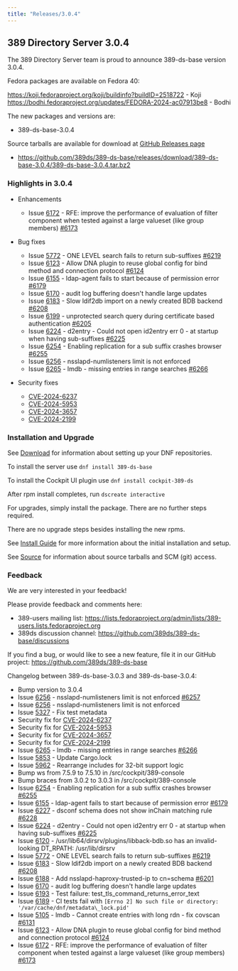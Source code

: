 ```yaml
---
title: "Releases/3.0.4"
---
```


389 Directory Server 3.0.4
--------------------------

The 389 Directory Server team is proud to announce 389-ds-base version 3.0.4.

Fedora packages are available on Fedora 40:

<https://koji.fedoraproject.org/koji/buildinfo?buildID=2518722> - Koji
<br>
<https://bodhi.fedoraproject.org/updates/FEDORA-2024-ac07913be8> - Bodhi

The new packages and versions are:

- 389-ds-base-3.0.4

Source tarballs are available for download at [GitHub Releases page](https://github.com/389ds/389-ds-base/releases/tag/389-ds-base-3.0.4)
- <https://github.com/389ds/389-ds-base/releases/download/389-ds-base-3.0.4/389-ds-base-3.0.4.tar.bz2>

### Highlights in 3.0.4

- Enhancements
  - Issue [6172](https://github.com/389ds/389-ds-base/issues/6172) - RFE: improve the performance of evaluation of filter component when tested against a large valueset (like group members) [#6173](https://github.com/389ds/389-ds-base/pull/6173)

- Bug fixes
  - Issue [5772](https://github.com/389ds/389-ds-base/issues/5772) - ONE LEVEL search fails to return sub-suffixes [#6219](https://github.com/389ds/389-ds-base/pull/6219)
  - Issue [6123](https://github.com/389ds/389-ds-base/issues/6123) - Allow DNA plugin to reuse global config for bind method and connection protocol [#6124](https://github.com/389ds/389-ds-base/pull/6124)
  - Issue [6155](https://github.com/389ds/389-ds-base/issues/6155) - ldap-agent fails to start because of permission error [#6179](https://github.com/389ds/389-ds-base/pull/6179)
  - Issue [6170](https://github.com/389ds/389-ds-base/issues/6170) - audit log buffering doesn't handle large updates
  - Issue [6183](https://github.com/389ds/389-ds-base/issues/6183) - Slow ldif2db import on a newly created BDB backend [#6208](https://github.com/389ds/389-ds-base/pull/6208)
  - Issue [6199](https://github.com/389ds/389-ds-base/issues/6199) - unprotected search query during certificate based authentication [#6205](https://github.com/389ds/389-ds-base/pull/6205)
  - Issue [6224](https://github.com/389ds/389-ds-base/issues/6224) - d2entry - Could not open id2entry err 0 - at startup when having sub-suffixes [#6225](https://github.com/389ds/389-ds-base/pull/6225)
  - Issue [6254](https://github.com/389ds/389-ds-base/issues/6254) - Enabling replication for a sub suffix crashes browser [#6255](https://github.com/389ds/389-ds-base/pull/6255)
  - Issue [6256](https://github.com/389ds/389-ds-base/issues/6256) - nsslapd-numlisteners limit is not enforced
  - Issue [6265](https://github.com/389ds/389-ds-base/issues/6265) - lmdb - missing entries in range searches [#6266](https://github.com/389ds/389-ds-base/pull/6266)

- Security fixes
  - [CVE-2024-6237](https://access.redhat.com/security/cve/CVE-2024-6237)
  - [CVE-2024-5953](https://access.redhat.com/security/cve/CVE-2024-5953)
  - [CVE-2024-3657](https://access.redhat.com/security/cve/CVE-2024-3657)
  - [CVE-2024-2199](https://access.redhat.com/security/cve/CVE-2024-2199)

### Installation and Upgrade

See [Download](../download.html) for information about setting up your DNF repositories.

To install the server use `dnf install 389-ds-base`

To install the Cockpit UI plugin use `dnf install cockpit-389-ds`

After rpm install completes, run `dscreate interactive`

For upgrades, simply install the package. There are no further steps required.

There are no upgrade steps besides installing the new rpms.

See [Install Guide](../howto/howto-install-389.html) for more information about the initial installation and setup.

See [Source](../development/source.html) for information about source tarballs and SCM (git) access.

### Feedback

We are very interested in your feedback!

Please provide feedback and comments here:
 - 389-users mailing list: <https://lists.fedoraproject.org/admin/lists/389-users.lists.fedoraproject.org>
 - 389ds discussion channel: <https://github.com/389ds/389-ds-base/discussions>

If you find a bug, or would like to see a new feature, file it in our GitHub project: <https://github.com/389ds/389-ds-base>

Changelog between 389-ds-base-3.0.3 and 389-ds-base-3.0.4:
- Bump version to 3.0.4
- Issue [6256](https://github.com/389ds/389-ds-base/issues/6256) - nsslapd-numlisteners limit is not enforced [#6257](https://github.com/389ds/389-ds-base/pull/6257)
- Issue [6256](https://github.com/389ds/389-ds-base/issues/6256) - nsslapd-numlisteners limit is not enforced
- Issue [5327](https://github.com/389ds/389-ds-base/issues/5327) - Fix test metadata
- Security fix for [CVE-2024-6237](https://access.redhat.com/security/cve/CVE-2024-6237)
- Security fix for [CVE-2024-5953](https://access.redhat.com/security/cve/CVE-2024-5953)
- Security fix for [CVE-2024-3657](https://access.redhat.com/security/cve/CVE-2024-3657)
- Security fix for [CVE-2024-2199](https://access.redhat.com/security/cve/CVE-2024-2199)
- Issue [6265](https://github.com/389ds/389-ds-base/issues/6265) - lmdb - missing entries in range searches [#6266](https://github.com/389ds/389-ds-base/pull/6266)
- Issue [5853](https://github.com/389ds/389-ds-base/issues/5853) - Update Cargo.lock
- Issue [5962](https://github.com/389ds/389-ds-base/issues/5962) - Rearrange includes for 32-bit support logic
- Bump ws from 7.5.9 to 7.5.10 in /src/cockpit/389-console
- Bump braces from 3.0.2 to 3.0.3 in /src/cockpit/389-console
- Issue [6254](https://github.com/389ds/389-ds-base/issues/6254) - Enabling replication for a sub suffix crashes browser [#6255](https://github.com/389ds/389-ds-base/pull/6255)
- Issue [6155](https://github.com/389ds/389-ds-base/issues/6155) - ldap-agent fails to start because of permission error [#6179](https://github.com/389ds/389-ds-base/pull/6179)
- Issue [6227](https://github.com/389ds/389-ds-base/issues/6227) - dsconf schema does not show inChain matching rule [#6228](https://github.com/389ds/389-ds-base/pull/6228)
- Issue [6224](https://github.com/389ds/389-ds-base/issues/6224) - d2entry - Could not open id2entry err 0 - at startup when having sub-suffixes [#6225](https://github.com/389ds/389-ds-base/pull/6225)
- Issue [6120](https://github.com/389ds/389-ds-base/issues/6120) - /usr/lib64/dirsrv/plugins/libback-bdb.so has an invalid-looking DT\_RPATH: /usr/lib/dirsrv
- Issue [5772](https://github.com/389ds/389-ds-base/issues/5772) - ONE LEVEL search fails to return sub-suffixes [#6219](https://github.com/389ds/389-ds-base/pull/6219)
- Issue [6183](https://github.com/389ds/389-ds-base/issues/6183) - Slow ldif2db import on a newly created BDB backend [#6208](https://github.com/389ds/389-ds-base/pull/6208)
- Issue [6188](https://github.com/389ds/389-ds-base/issues/6188) - Add nsslapd-haproxy-trusted-ip to cn=schema [#6201](https://github.com/389ds/389-ds-base/pull/6201)
- Issue [6170](https://github.com/389ds/389-ds-base/issues/6170) - audit log buffering doesn't handle large updates
- Issue [6193](https://github.com/389ds/389-ds-base/issues/6193) - Test failure: test\_tls\_command\_returns\_error\_text
- Issue [6189](https://github.com/389ds/389-ds-base/issues/6189) - CI tests fail with `[Errno 2] No such file or directory: '/var/cache/dnf/metadata\_lock.pid'`
- Issue [5105](https://github.com/389ds/389-ds-base/issues/5105) - lmdb - Cannot create entries with long rdn - fix covscan [#6131](https://github.com/389ds/389-ds-base/pull/6131)
- Issue [6123](https://github.com/389ds/389-ds-base/issues/6123) - Allow DNA plugin to reuse global config for bind method and connection protocol [#6124](https://github.com/389ds/389-ds-base/pull/6124)
- Issue [6172](https://github.com/389ds/389-ds-base/issues/6172) - RFE: improve the performance of evaluation of filter component when tested against a large valueset (like group members) [#6173](https://github.com/389ds/389-ds-base/pull/6173)
